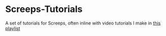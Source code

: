 # Screeps-Tutorials
A set of tutorials for Screeps, often inline with video tutorials I make in [this playlist](https://www.youtube.com/playlist?list=PLGlzrjCmziEidwSu_RsexjotZ_Ghvc3yy)
